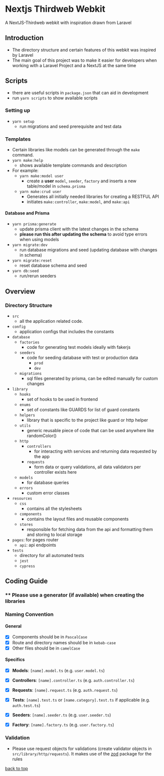 # Nextjs Thirdweb Webkit

A NextJS-Thirdweb webkit with inspiration drawn from Laravel 

## Introduction
- The directory structure and certain features of this webkit was inspired by Laravel
- The main goal of this project was to make it easier for developers when working with a Laravel Project and a NextJS at the same time

## Scripts
- there are useful scripts in `package.json` that can aid in development
- run `yarn scripts` to show available scripts

### Setting up 
- `yarn setup`
  - run migrations and seed prerequisite and test data
  
### Templates
- Certain libraries like models can be generated through the `make` command.
- `yarn make:help`
  - shows available template commands and description
- For example: 
  - `yarn make:model user`
      - create a **user** `model`, `seeder`, `factory` and inserts a new table/model in `schema.prisma`
  - `yarn make:crud user`
      - Generates all initially needed libraries for creating a RESTFUL API
      - initiates `make:controller`, `make:model`, and `make:api`
    
#### Database and Prisma
- `yarn prisma:generate`
  - update prisma client with the latest changes in the schema
  - **please run this after updating the schema** to avoid type errors when using models
- `yarn migrate:dev`
  - run database migrations and seed (updating database with changes in schema)
- `yarn migrate:reset`
  - reset database schema and seed
- `yarn db:seed`
  - run/rerun seeders

## Overview
### Directory Structure
- `src`
  - all the application related code.
- `config`
  - application configs that includes the constants
- `database`
  - `factories`
    - code for generating test models ideally with fakerjs
  - `seeders`
    - code for seeding database with test or production data
      - `prod`
      - `dev`
  - `migrations`
    - sql files generated by prisma, can be edited manually for custom changes
- `library`
  - `hooks`
    - set of hooks to be used in frontend
  - `enums`
    - set of constants like GUARDS for list of guard constants
  - `helpers`
    - library that is specific to the project like guard or http helper
  - `utils`
    - generic reusable piece of code that can be used anywhere like randomColor()
  - `http`
    - `controllers`
      - for interacting with services and returning data requested by the app
    - `requests`
      - form data or query validations, all data validators per controller exists here
  - `models`
    - for database queries
  - `errors`
    - custom error classes
- `resources`
  - `css`
    - contains all the stylesheets
  - `components`
    - contains the layout files and reusable components
  - `stores`
    - responsible for fetching data from the api and formatting them and storing to local storage
- `pages`: for pages router
  - `api`: api endpoints 
- `tests`
  - directory for all automated tests
  - `jest`
  - `cypress`

## Coding Guide

### ** Please use a generator (if available) when creating the libraries

### Naming Convention
#### General

- [x] Components should be in `PascalCase`
- [x] Route and directory names should be in `kebab-case`
- [x] Other files should be in `camelCase`

#### Specifics

- [x] **Models**: `[name].model.ts` (e.g. `user.model.ts`)
- [x] **Controllers**: `[name].controller.ts` (e.g. `auth.controller.ts`)
- [x] **Requests**: `[name].request.ts` (e.g. `auth.request.ts`)
- [x] **Tests**: `[name].test.ts` or `[name.category].test.ts` if applicable (e.g. `auth.test.ts`)
- [x] **Seeders**: `[name].seeder.ts` (e.g. `user.seeder.ts`)
- [x] **Factory**: `[name].factory.ts` (e.g. `user.factory.ts`)


### Validation
- Please use request objects for validations (create validator objects in  `src/library/http/requests`). It makes use of the [zod](https://www.npmjs.com/package/zod) package for the rules


[back to top](#nextjs-thirdweb-webkit)
